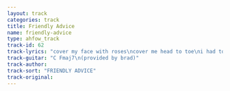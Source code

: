 ```yaml
---
layout: track
categories: track
title: Friendly Advice
name: friendly-advice
type: ahfow_track
track-id: 62
track-lyrics: "cover my face with roses\ncover me head to toe\ni had to be drunk\njust to look at your face\nthat was all right by me\n\nhow long will this go....\nhow long will this go....\nhow long will this go on\n\ncover my face with roses\ncover me head to toe\nyou wanted to give me\nsome friendly advice\nthat was alright by me\n\nhow long will this go....\nhow long will this go....\nhow long will this go on\n\ncover my face with roses\ncover me head to toe\nthey're throwin' a party\nand you're not invited\nthat was alright by me\n\nhow long will this go....\nhow long will this go....\nhow long will this go on"
track-guitar: "C Fmaj7\n(provided by brad)"
track-author: 
track-sort: "FRIENDLY ADVICE"
track-original: 
---
```

